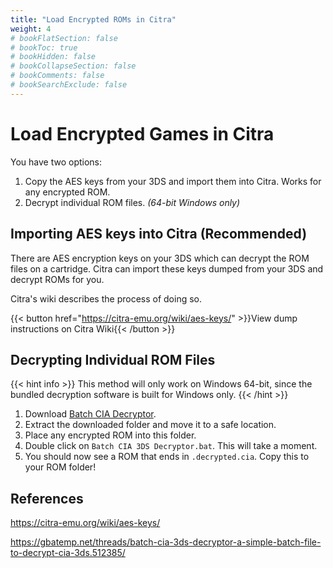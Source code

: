 ```yaml
---
title: "Load Encrypted ROMs in Citra"
weight: 4
# bookFlatSection: false
# bookToc: true
# bookHidden: false
# bookCollapseSection: false
# bookComments: false
# bookSearchExclude: false
---
```


# Load Encrypted Games in Citra

You have two options:

1. Copy the AES keys from your 3DS and import them into Citra. Works for any encrypted ROM.
2. Decrypt individual ROM files. *(64-bit Windows only)*

## Importing AES keys into Citra (Recommended)

There are AES encryption keys on your 3DS which can decrypt the ROM files on a cartridge. Citra can import these keys dumped from your 3DS and decrypt ROMs for you.

Citra's wiki describes the process of doing so.

{{< button href="https://citra-emu.org/wiki/aes-keys/" >}}View dump instructions on Citra Wiki{{< /button >}}

## Decrypting Individual ROM Files

{{< hint info >}}
This method will only work on Windows 64-bit, since the bundled decryption software is built for Windows only.
{{< /hint >}}

1. Download [Batch CIA Decryptor](https://gbatemp.net/download/batch-cia-3ds-decryptor.35098/download?version=35152).
2. Extract the downloaded folder and move it to a safe location.
3. Place any encrypted ROM into this folder.
4. Double click on `Batch CIA 3DS Decryptor.bat`. This will take a moment.
5. You should now see a ROM that ends in `.decrypted.cia`. Copy this to your ROM folder!

## References

https://citra-emu.org/wiki/aes-keys/

https://gbatemp.net/threads/batch-cia-3ds-decryptor-a-simple-batch-file-to-decrypt-cia-3ds.512385/